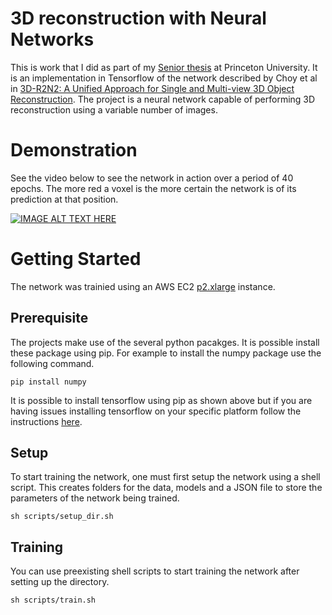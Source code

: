 # 3D reconstruction with Neural Networks
This is work that I did as part of my [Senior thesis](./3D_reconstruction_with_neural_networks.pdf) at Princeton University. It is an implementation in Tensorflow of the network described by Choy et al in [3D-R2N2: A Unified Approach for Single and Multi-view 3D Object Reconstruction](https://arxiv.org/pdf/1604.00449.pdf). The project is a neural network capable of performing 3D reconstruction using a variable number of images.

# Demonstration
See the video below to see the network in action over a period of 40 epochs. The more red a voxel is the more certain the network is of its prediction at that position.

[![IMAGE ALT TEXT HERE](https://img.youtube.com/vi/iI6ZMST8Ri0/0.jpg)](https://www.youtube.com/watch?v=iI6ZMST8Ri0)

# Getting Started
The network was trainied using an AWS EC2 [p2.xlarge](https://aws.amazon.com/ec2/instance-types/p2/) instance.
## Prerequisite 

The projects make use of the several python pacakges. It is possible install these package using pip. For example to install the numpy package use the following command.
```
pip install numpy
```
It is possible to install tensorflow using pip as shown above but if you are having issues installing tensorflow on your specific platform follow the instructions [here](https://www.tensorflow.org/install/).
## Setup
To start training the network, one must first setup the network using a shell script. This creates folders for the data, models and a JSON file to store the parameters of the network being trained.
```
sh scripts/setup_dir.sh
```

## Training
You can use preexisting shell scripts to start training the network after setting up the directory. 
```
sh scripts/train.sh
```


